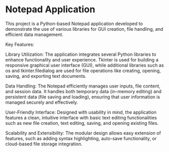 # Notepad Application 
This project is a Python-based Notepad application developed to demonstrate the use of various libraries for GUI creation, file handling, and efficient data management.

Key Features:

Library Utilization:
The application integrates several Python libraries to enhance functionality and user experience. Tkinter is used for building a responsive graphical user interface (GUI), while additional libraries such as os and tkinter.filedialog are used for file operations like creating, opening, saving, and exporting text documents.

Data Handling:
The Notepad efficiently manages user inputs, file content, and session data. It handles both temporary data (in-memory editing) and persistent data (file saving and loading), ensuring that user information is managed securely and effectively.

User-Friendly Interface:
Designed with usability in mind, the application features a clean, intuitive interface with basic text editing functionalities such as new file creation, text editing, saving, and opening existing files.

Scalability and Extensibility:
The modular design allows easy extension of features, such as adding syntax highlighting, auto-save functionality, or cloud-based file storage integration.
